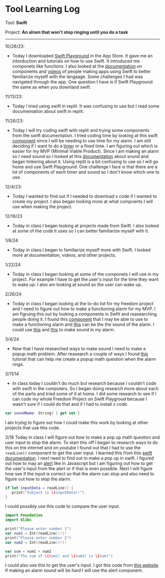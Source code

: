 # Tool Learning Log

Tool: **Swift**

Project: **An alram that won't stop ringing until you do a task**

---

10/28/23:
* Today I downloaded [Swift Playground](https://apps.apple.com/us/app/swift-playgrounds/id908519492) in the App Store. It gave me an intorduction and tutorials on how to use Swift. It introduced me componets like functions. I also looked at the [documentation](https://www.swift.org/documentation/) on components and [videos](https://www.youtube.com/watch?v=q3KRE-MyCO8&t=498s) of people making apps using Swift to better familiarize myself with the langaage. Some challenges I had was navigated through the app. One question I have is if Swift Playground the same as when you downlaod swift.

11/13/23:
* Today I tried using swift in replit. It was confusing to use but I read some documentation about swift in replit. 

11/26/23:
* Today I will try coding swift with replit and trying some components from the swift documentation. I tried coding time by looking at this swift [component](https://developer.apple.com/documentation/foundation/dates_and_times) since I will be needing to use time for my alarm. I am still deciding if I want to do a [timer](https://developer.apple.com/documentation/foundation/timer) or a fixed time. I am figuring out which is easier for my MVP (Minimal Viable Product). Since I am making an alarm so I need sound so I looked at this [documentation](https://developer.apple.com/documentation/soundanalysis/) about sound and began tinkering about it. Using replit is a bit confusing to use so I will go home and use Swift Playground. One challenge I face is that there are a lot of components of each timer and sound so I don't know which one to use.

12/4/23:
* Today I wanted to find out if I needed to download x code if I wanted to create my project. I also began looking more at what compnents I will use when making the project.

12/18/23
* Today in class I began looking at projects made from Swift. I also looked at some of the code it uses so I can better familiarize myself with it.

1/8/24
* Today in class I began to familiarize myself more with Swift. I looked more at documentation, videos, and other projects.

1/22/24
* Today in class I began looking at some of the componets I will use in my project. For example I have to get the user's input for the time they want to wake up. I also am looking at sound so the user can wake up.

2/26/24
* Today in class I began looking at the to-do list for my freedom project and I need to figure out how to make a functioning alarm for my MVP. I am figruing this out by looking a components in Swfit and reasearching people doing it. I found this [component](https://developer.apple.com/documentation/eventkit/ekcalendaritem/1507397-addalarm) that I may be able to use to make a functioning alarm and [this](https://developer.apple.com/documentation/eventkit/ekalarm/1507227-soundname) can be the the sound of the alarm. I could use [this](https://www.youtube.com/watch?v=pnM_3zcDbjk) and [this](https://www.youtube.com/watch?v=SUA2wzjpYjo) to make sound in my alarm.

3/4/24
* Now that I have researched ways to make sound I need to make a popup math problem. After reasearch a couple of ways I found [this](https://medium.com/@fdika24/creating-modal-popup-in-swift-d34642054fab) tutorial that can help me create a popup math question when the alarm rings. 

3/11/14
* In class today I couldn't do much but research because I couldn't code with swift in the computers. So I began doing research more about each of the parts and tried some of it at home. I did some research to see if I can code my whole Freedom Project on Swift Playgroud because I wasn't sure if I could do that and if I had to install x code.
```swift
var soundName: String? { get set }
```
I am trying to figure out how I could make this work by looking at other projects that use this code.
<!-- 
* Links you used today (websites, videos, etc)
* Things you tried, progress you made, etc
* Challenges, a-ha moments, etc
* Questions you still have
* What you're going to try next
-->
3/18
Today in class I will figure out how to make a pop up math question and user input to stop the alarm. To start this off I began to research ways to do this on the internet and on youtube I found out that I had to use the `readLine()` component to get the user input. I learned this from this [swift documentation](https://developer.apple.com/documentation/swift/readline(strippingnewline:)). I next need to find out to make a pop up in swift. I figured out how to may an [alert](https://developer.apple.com/documentation/uikit/uialertcontroller) like in Javascript  but I am figuring out how to get the user's input from the alert or if that is even possible. Next I will figure how see if the input is correct so that the alarm can stop and also need to figure out how to stop the alarm. 
```swift
if let inputData = readLine() {
   print("Subject is \(inputData)!")
}
```
I could possibly use this code to compare the user input. 
```swift
import Foundation
import Glibc

print("Please enter number 1")
var num1 = Int(readLine()!)!
print("Please enter number 2")
var num2 = Int(readLine()!)!

var sum = num1 + num2
print("The sum of \(num1) and \(num2) is \(sum)")
```
I could also use this to get the user's input. I got this code from [this website](https://www.tutorialspoint.com/swift-program-to-get-input-from-the-user)
If making an alarm sound will be hard I will use the alert component.

